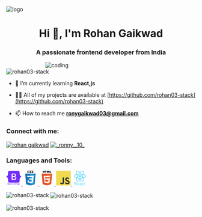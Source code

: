 ![logo](https://github.com/Ashutosh-PMishra/Ashutosh-PMishra/blob/main/Github%20Banner.png)
<h1 align="center">Hi 👋, I'm Rohan Gaikwad</h1>
<h3 align="center">A passionate frontend developer from India</h3>

<img align="right" alt="coding" width="400" src="https://raw.githubusercontent.com/alsiam/alsiam/main/assets/programmer.gif">

<p align="left"> <img src="https://komarev.com/ghpvc/?username=rohan03-stack&label=Profile%20views&color=0e75b6&style=flat" alt="rohan03-stack" /> </p>

- 🌱 I’m currently learning **React,js**

- 👨‍💻 All of my projects are available at [https://github.com/rohan03-stack](https://github.com/rohan03-stack)

- 📫 How to reach me **ronygaikwad03@gmail.com**

<h3 align="left">Connect with me:</h3>
<p align="left">
<a href="https://fb.com/rohan gaikwad" target="blank"><img align="center" src="https://raw.githubusercontent.com/rahuldkjain/github-profile-readme-generator/master/src/images/icons/Social/facebook.svg" alt="rohan gaikwad" height="30" width="40" /></a>
<a href="https://instagram.com/_ronny__10_" target="blank"><img align="center" src="https://raw.githubusercontent.com/rahuldkjain/github-profile-readme-generator/master/src/images/icons/Social/instagram.svg" alt="_ronny__10_" height="30" width="40" /></a>
</p>

<h3 align="left">Languages and Tools:</h3>
<p align="left"> <a href="https://getbootstrap.com" target="_blank" rel="noreferrer"> <img src="https://raw.githubusercontent.com/devicons/devicon/master/icons/bootstrap/bootstrap-plain-wordmark.svg" alt="bootstrap" width="40" height="40"/> </a> <a href="https://www.w3schools.com/css/" target="_blank" rel="noreferrer"> <img src="https://raw.githubusercontent.com/devicons/devicon/master/icons/css3/css3-original-wordmark.svg" alt="css3" width="40" height="40"/> </a> <a href="https://www.w3.org/html/" target="_blank" rel="noreferrer"> <img src="https://raw.githubusercontent.com/devicons/devicon/master/icons/html5/html5-original-wordmark.svg" alt="html5" width="40" height="40"/> </a> <a href="https://developer.mozilla.org/en-US/docs/Web/JavaScript" target="_blank" rel="noreferrer"> <img src="https://raw.githubusercontent.com/devicons/devicon/master/icons/javascript/javascript-original.svg" alt="javascript" width="40" height="40"/> </a> <a href="https://reactjs.org/" target="_blank" rel="noreferrer"> <img src="https://raw.githubusercontent.com/devicons/devicon/master/icons/react/react-original-wordmark.svg" alt="react" width="40" height="40"/> </a> </p>

<p><img align="left" src="https://github-readme-stats.vercel.app/api/top-langs?username=rohan03-stack&show_icons=true&locale=en&layout=compact" alt="rohan03-stack" /></p>

<p>&nbsp;<img align="center" src="https://github-readme-stats.vercel.app/api?username=rohan03-stack&show_icons=true&locale=en" alt="rohan03-stack" /></p>

<p><img align="center" src="https://github-readme-streak-stats.herokuapp.com/?user=rohan03-stack&" alt="rohan03-stack" /></p>
